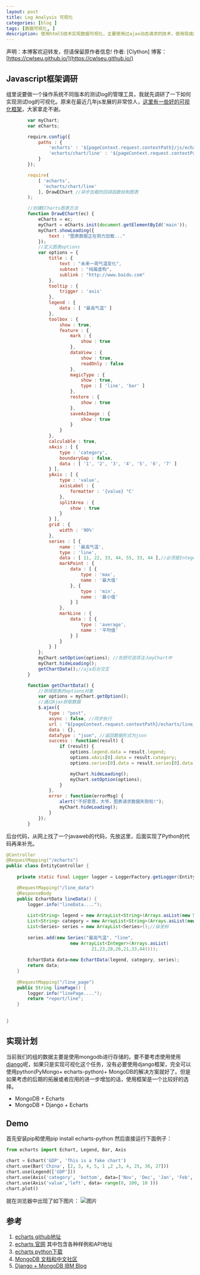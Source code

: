 ```yaml
---
layout: post
title: Log Analysis 可视化
categories: [blog ]
tags: [数据可视化, ]
description: 使用html5技术实现数据可视化，主要使用过ajax动态请求的技术，使用现成的数据可视化js框架echarts, 实现测试log的可视化。
---
```


声明：本博客欢迎转发，但请保留原作者信息! 
作者: [Clython]
博客： [https://cwlseu.github.io/](https://cwlseu.github.io/)


## Javascript框架调研

组里说要做一个操作系统不同版本的测试log的管理工具，我就先调研了一下如何实现测试log的可视化。原来在最近几年js发展的非常惊人，[这里有一些好的可视化框架](http://www.36dsj.com/archives/19522)，大家拿走不谢。

```js
		var myChart;
		var eCharts;

		require.config({
			paths : {
				'echarts' : '${pageContext.request.contextPath}/js/echarts2.0/echarts' ,
				'echarts/chart/line' : '${pageContext.request.contextPath}/js/echarts2.0/echarts' //需要的组件
			}
		});

		require(
			[ 'echarts', 
			  'echarts/chart/line'
			], DrawEChart //异步加载的回调函数绘制图表
		);

		//创建ECharts图表方法
		function DrawEChart(ec) {
			eCharts = ec;
			myChart = eCharts.init(document.getElementById('main'));
			myChart.showLoading({
				text : "图表数据正在努力加载..."
			});
			//定义图表options
			var options = {
				title : {
					text : "未来一周气温变化",
					subtext : "纯属虚构",
					sublink : "http://www.baidu.com"
				},
				tooltip : {
					trigger : 'axis'
				},
				legend : {
					data : [ "最高气温" ]
				},
				toolbox : {
					show : true,
					feature : {
						mark : {
							show : true
						},
						dataView : {
							show : true,
							readOnly : false
						},
						magicType : {
							show : true,
							type : [ 'line', 'bar' ]
						},
						restore : {
							show : true
						},
						saveAsImage : {
							show : true
						}
					}
				},
				calculable : true,
				xAxis : [ {
					type : 'category',
					boundaryGap : false,
					data : [ '1', '2', '3', '4', '5', '6', '7' ]
				} ],
				yAxis : [ {
					type : 'value',
					axisLabel : {
						formatter : '{value} °C'
					},
					splitArea : {
						show : true
					}
				} ],
				grid : {
					width : '90%'
				},
				series : [ {
					name : '最高气温',
					type : 'line',
					data : [ 11, 22, 33, 44, 55, 33, 44 ],//必须是Integer类型的,String计算平均值会出错
					markPoint : {
						data : [ {
							type : 'max',
							name : '最大值'
						}, {
							type : 'min',
							name : '最小值'
						} ]
					},
					markLine : {
						data : [ {
							type : 'average',
							name : '平均值'
						} ]
					}
				} ]
			};
			myChart.setOption(options); //先把可选项注入myChart中
			myChart.hideLoading();
			getChartData();//aja后台交互 
		}

		function getChartData() {
			//获得图表的options对象
			var options = myChart.getOption();
			//通过Ajax获取数据
			$.ajax({
				type : "post",
				async : false, //同步执行
				url : "${pageContext.request.contextPath}/echarts/line_data",
				data : {},
				dataType : "json", //返回数据形式为json
				success : function(result) {
					if (result) {
						options.legend.data = result.legend;
						options.xAxis[0].data = result.category;
						options.series[0].data = result.series[0].data;

						myChart.hideLoading();
						myChart.setOption(options);
					}
				},
				error : function(errorMsg) {
					alert("不好意思，大爷，图表请求数据失败啦!");
					myChart.hideLoading();
				}
			});
		}

```

后台代码，从网上找了一个javaweb的代码，先放这里，后面实现了Python的代码再来补充。

```java
@Controller
@RequestMapping("/echarts")
public class EntityController {
	
	private static final Logger logger = LoggerFactory.getLogger(EntityController.class);

	@RequestMapping("/line_data")
	@ResponseBody
	public EchartData lineData() {
		logger.info("lineData....");
		
		List<String> legend = new ArrayList<String>(Arrays.asList(new String[]{"最高气温"}));//数据分组
		List<String> category = new ArrayList<String>(Arrays.asList(new String []{"周一","周二","周三","周四","周五","周六","周日"}));//横坐标
		List<Series> series = new ArrayList<Series>();//纵坐标
		
		series.add(new Series("最高气温", "line", 
						new ArrayList<Integer>(Arrays.asList(
								21,23,28,26,21,33,44))));
		
		EchartData data=new EchartData(legend, category, series);
		return data;
	}
	
	@RequestMapping("/line_page")
	public String linePage() {
		logger.info("linePage....");
		return "report/line";
	}
	
	
}
```

## 实现计划
当前我们的组的数据主要是使用mongodb进行存储的。要不要考虑使用使用[django](http://www.ibm.com/developerworks/library/os-django-mongo/)呢，如果只是实现可视化这个任务，没有必要使用django框架，完全可以使用python(PyMongo+ echarts-python)+ MongoDB的解决方案就好了。但是如果考虑的后期的拓展或者应用的进一步增加的话，使用框架是一个比较好的选择。

* MongoDB + Echarts
* MongoDB + Django + Echarts

## Demo

首先安装pip和使用pip install echarts-python
然后直接运行下面例子：

```python
from echarts import Echart, Legend, Bar, Axis

chart = Echart('GDP', 'This is a fake chart')
chart.use(Bar('China', [2, 3, 4, 5, 1 ,2 ,3, 4, 25, 36, 27]))
chart.use(Legend(['GDP']))
chart.use(Axis('category', 'bottom', data=['Nov', 'Dec', 'Jan', 'Feb','March','April','Jun','Jul','Aug','Sep','Oct']))
chart.use(Axis('value','left', data= range(0, 100, 10 )))
chart.plot()
```
就在浏览器中出现了如下图片：
![图片](../images/visualdata/bar.jpg)

## 参考

1. [echarts github地址](https://github.com/ecomfe/echarts)
2. [echarts 官网](http://echarts.baidu.com/index.html)
其中包含各种样例和API地址
3. [echarts python下载](https://github.com/yufeiminds/echarts-python)
4. [MongoDB 文档和中文社区](http://docs.mongoing.com/manual-zh/)
5. [Django + MongoDB IBM Blog](http://www.ibm.com/developerworks/library/os-django-mongo/)